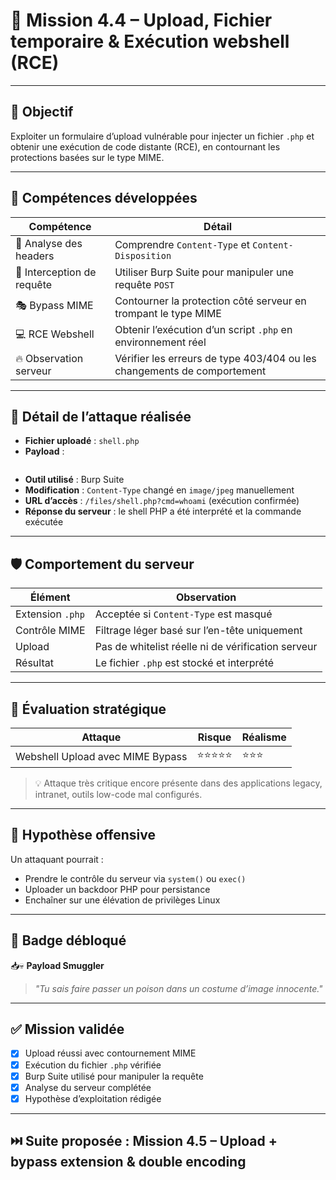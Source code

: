 
# 🧨 Mission 4.4 – Upload, Fichier temporaire & Exécution webshell (RCE)

---

## 🎯 Objectif
Exploiter un formulaire d’upload vulnérable pour injecter un fichier `.php` et obtenir une exécution de code distante (RCE), en contournant les protections basées sur le type MIME.

---

## 🧠 Compétences développées

| Compétence | Détail |
|------------|--------|
| 🔎 Analyse des headers | Comprendre `Content-Type` et `Content-Disposition` |
| 🧠 Interception de requête | Utiliser Burp Suite pour manipuler une requête `POST` |
| 🎭 Bypass MIME | Contourner la protection côté serveur en trompant le type MIME |
| 💻 RCE Webshell | Obtenir l’exécution d’un script `.php` en environnement réel |
| 🔥 Observation serveur | Vérifier les erreurs de type 403/404 ou les changements de comportement |

---

## 📂 Détail de l’attaque réalisée

- **Fichier uploadé** : `shell.php`
- **Payload** :
```php
```
- **Outil utilisé** : Burp Suite
- **Modification** : `Content-Type` changé en `image/jpeg` manuellement
- **URL d’accès** : `/files/shell.php?cmd=whoami` (exécution confirmée)
- **Réponse du serveur** : le shell PHP a été interprété et la commande exécutée

---

## 🛡️ Comportement du serveur

| Élément | Observation |
|---------|-------------|
| Extension `.php` | Acceptée si `Content-Type` est masqué |
| Contrôle MIME | Filtrage léger basé sur l’en-tête uniquement |
| Upload | Pas de whitelist réelle ni de vérification serveur |
| Résultat | Le fichier `.php` est stocké et interprété |

---

## 🌟 Évaluation stratégique

| Attaque | Risque | Réalisme |
|---------|--------|----------|
| Webshell Upload avec MIME Bypass | ⭐⭐⭐⭐⭐ | ⭐⭐⭐ |

> 💡 Attaque très critique encore présente dans des applications legacy, intranet, outils low-code mal configurés.

---

## 🧠 Hypothèse offensive

Un attaquant pourrait :
- Prendre le contrôle du serveur via `system()` ou `exec()`
- Uploader un backdoor PHP pour persistance
- Enchaîner sur une élévation de privilèges Linux

---

## 🏅 Badge débloqué

📥💀 **Payload Smuggler**  
> *"Tu sais faire passer un poison dans un costume d’image innocente."*

---

## ✅ Mission validée

- [x] Upload réussi avec contournement MIME
- [x] Exécution du fichier `.php` vérifiée
- [x] Burp Suite utilisé pour manipuler la requête
- [x] Analyse du serveur complétée
- [x] Hypothèse d’exploitation rédigée

---

## ⏭️ Suite proposée : Mission 4.5 – Upload + bypass extension & double encoding
